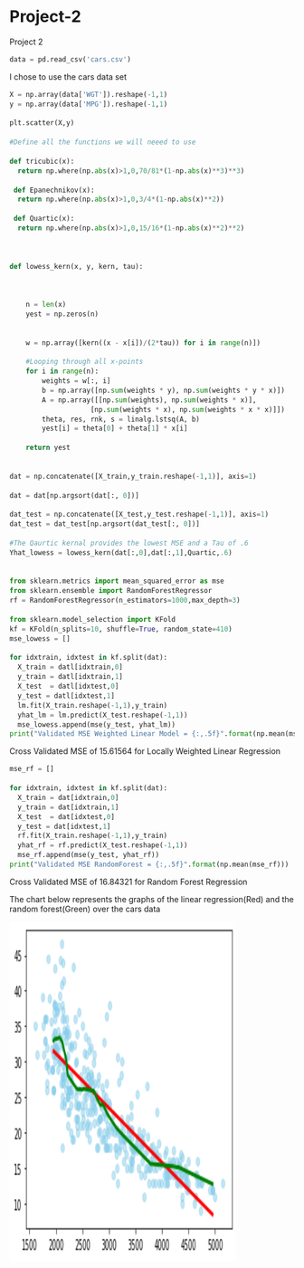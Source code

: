 # Project-2
Project 2


```Python
data = pd.read_csv('cars.csv')
```
I chose to use the cars data set
```Python
X = np.array(data['WGT']).reshape(-1,1)
y = np.array(data['MPG']).reshape(-1,1)

plt.scatter(X,y)

#Define all the functions we will neeed to use

def tricubic(x):
  return np.where(np.abs(x)>1,0,70/81*(1-np.abs(x)**3)**3)
  
 def Epanechnikov(x):
  return np.where(np.abs(x)>1,0,3/4*(1-np.abs(x)**2)) 
  
 def Quartic(x):
  return np.where(np.abs(x)>1,0,15/16*(1-np.abs(x)**2)**2) 
 


def lowess_kern(x, y, kern, tau):



    n = len(x)
    yest = np.zeros(n)

   
    w = np.array([kern((x - x[i])/(2*tau)) for i in range(n)])     
    
    #Looping through all x-points
    for i in range(n):
        weights = w[:, i]
        b = np.array([np.sum(weights * y), np.sum(weights * y * x)])
        A = np.array([[np.sum(weights), np.sum(weights * x)],
                    [np.sum(weights * x), np.sum(weights * x * x)]])
        theta, res, rnk, s = linalg.lstsq(A, b)
        yest[i] = theta[0] + theta[1] * x[i] 

    return yest
    
    
dat = np.concatenate([X_train,y_train.reshape(-1,1)], axis=1)

dat = dat[np.argsort(dat[:, 0])]

dat_test = np.concatenate([X_test,y_test.reshape(-1,1)], axis=1)
dat_test = dat_test[np.argsort(dat_test[:, 0])]

#The Qaurtic kernal provides the lowest MSE and a Tau of .6
Yhat_lowess = lowess_kern(dat[:,0],dat[:,1],Quartic,.6)
    
    
from sklearn.metrics import mean_squared_error as mse
from sklearn.ensemble import RandomForestRegressor
rf = RandomForestRegressor(n_estimators=1000,max_depth=3)

from sklearn.model_selection import KFold
kf = KFold(n_splits=10, shuffle=True, random_state=410)
mse_lowess = []

for idxtrain, idxtest in kf.split(dat):
  X_train = datl[idxtrain,0]
  y_train = datl[idxtrain,1]
  X_test  = datl[idxtest,0]
  y_test = datl[idxtest,1]
  lm.fit(X_train.reshape(-1,1),y_train)
  yhat_lm = lm.predict(X_test.reshape(-1,1))
  mse_lowess.append(mse(y_test, yhat_lm))
print("Validated MSE Weighted Linear Model = {:,.5f}".format(np.mean(mse_lowess)))
```
Cross Validated MSE of 15.61564 for Locally Weighted Linear Regression

```Python
mse_rf = []

for idxtrain, idxtest in kf.split(dat):
  X_train = dat[idxtrain,0]
  y_train = dat[idxtrain,1]
  X_test  = dat[idxtest,0]
  y_test = dat[idxtest,1]
  rf.fit(X_train.reshape(-1,1),y_train)
  yhat_rf = rf.predict(X_test.reshape(-1,1))
  mse_rf.append(mse(y_test, yhat_rf))
print("Validated MSE RandomForest = {:,.5f}".format(np.mean(mse_rf)))
```
Cross Validated MSE of 16.84321 for Random Forest Regression

The chart below represents the graphs of the linear regression(Red) and the random forest(Green) over the cars data

<img src="Chart Data.png" width="400" height="600" alt="hi" class="inline"/>
